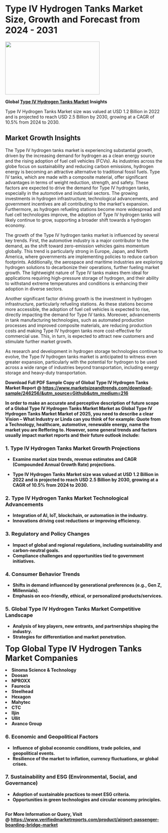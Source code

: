 <H1>Type IV Hydrogen Tanks Market Size, Growth and Forecast from 2024 - 2031</H1><img class="aligncenter size-medium wp-image-584254" src="https://thirdeyenews.in/wp-content/uploads/2024/09/Global-Market-Research-300x168.jpeg" alt="" width="300" height="168" /><p><strong>Global&nbsp;<a href="https://www.marketsizeandtrends.com/download-sample/246256/&amp;utm_source=Github&utm_medium=216">Type IV Hydrogen Tanks Market</a> Insights</strong></p><p>Type IV Hydrogen Tanks Market size was valued at USD 1.2 Billion in 2022 and is projected to reach USD 2.5 Billion by 2030, growing at a CAGR of 10.5% from 2024 to 2030.</p><p><h2>Market Growth Insights</h2> <p>The Type IV hydrogen tanks market is experiencing substantial growth, driven by the increasing demand for hydrogen as a clean energy source and the rising adoption of fuel cell vehicles (FCVs). As industries across the globe focus on sustainability and reducing carbon emissions, hydrogen energy is becoming an attractive alternative to traditional fossil fuels. Type IV tanks, which are made with a composite material, offer significant advantages in terms of weight reduction, strength, and safety. These factors are expected to drive the demand for Type IV hydrogen tanks, especially in the automotive and industrial sectors. The growing investments in hydrogen infrastructure, technological advancements, and government incentives are all contributing to the market's expansion. Furthermore, as hydrogen refueling stations become more widespread and fuel cell technologies improve, the adoption of Type IV hydrogen tanks will likely continue to grow, supporting a broader shift towards a hydrogen economy.</p> <p><strong></strong></p> <p>The growth of the Type IV hydrogen tanks market is influenced by several key trends. First, the automotive industry is a major contributor to the demand, as the shift toward zero-emission vehicles gains momentum globally. This trend is particularly strong in Europe, Japan, and North America, where governments are implementing policies to reduce carbon footprints. Additionally, the aerospace and maritime industries are exploring hydrogen solutions to decarbonize their operations, further fueling market growth. The lightweight nature of Type IV tanks makes them ideal for applications requiring high-pressure storage of hydrogen, and their ability to withstand extreme temperatures and conditions is enhancing their adoption in diverse sectors.</p> <p>Another significant factor driving growth is the investment in hydrogen infrastructure, particularly refueling stations. As these stations become more accessible, the adoption of fuel cell vehicles is expected to rise, directly impacting the demand for Type IV tanks. Moreover, advancements in tank manufacturing technologies, such as automated production processes and improved composite materials, are reducing production costs and making Type IV hydrogen tanks more cost-effective for commercial use. This, in turn, is expected to attract new customers and stimulate further market growth.</p> <p>As research and development in hydrogen storage technologies continue to evolve, the Type IV hydrogen tanks market is anticipated to witness even greater expansion, particularly with the potential for hydrogen to be used across a wide range of industries beyond transportation, including energy storage and heavy-duty transportation.</p> <p><strong></p><p><span class=""><strong>Download Full PDF Sample Copy of Global Type IV Hydrogen Tanks Market Report</strong> @ <a href="https://www.marketsizeandtrends.com/download-sample/246256/&amp;utm_source=Github&utm_medium=216" target="_blank">https://www.marketsizeandtrends.com/download-sample/246256/&amp;utm_source=Github&utm_medium=216</a></span></p><p>In order to make an accurate and perceptive description of future scope of a Global&nbsp;Type IV Hydrogen Tanks Market Market as Global&nbsp;Type IV Hydrogen Tanks Market Market of 2025, you need to describe a clear Vision &ndash; What Industry or Linda can you think of for example: Quote from a Technology, healthcare, automotive, renewable energy, name the market you are Reffering to. However, some general trends and factors usually impact market reports and their future outlook include:</p><h3>1.&nbsp;<strong>Type IV Hydrogen Tanks Market Growth Projections</strong></h3><ul><li>Examine market size trends, revenue estimates and CAGR (Compounded Annual Growth Rate) projections.</li><li><p>Type IV Hydrogen Tanks Market size was valued at USD 1.2 Billion in 2022 and is projected to reach USD 2.5 Billion by 2030, growing at a CAGR of 10.5% from 2024 to 2030.</p></li></ul><h3>2.&nbsp;<strong>Type IV Hydrogen Tanks Market Technological Advancements</strong></h3><ul><li>Integration of AI, IoT, blockchain, or automation in the industry.</li><li>Innovations driving cost reductions or improving efficiency.</li></ul><h3>3.&nbsp;<strong>Regulatory and Policy Changes</strong></h3><ul><li>Impact of global and regional regulations, including sustainability and carbon-neutral goals.</li><li>Compliance challenges and opportunities tied to government initiatives.</li></ul><h3>4.&nbsp;<strong>Consumer Behavior Trends</strong></h3><ul><li>Shifts in demand influenced by generational preferences (e.g., Gen Z, Millennials).</li><li>Emphasis on eco-friendly, ethical, or personalized products/services.</li></ul><h3>5.&nbsp;<strong>Global Type IV Hydrogen Tanks Market Competitive Landscape</strong></h3><ul><li>Analysis of key players, new entrants, and partnerships shaping the industry.</li><li>Strategies for differentiation and market penetration.</li></ul><p data-pm-slice="1 1 []"><span style="color: inherit; font-family: inherit; font-size: 25px;">Top Global Type IV Hydrogen Tanks Market Companies</span></p><div class="" data-test-id=""><p><li>Sinoma Science & Technology</li><li> Doosan</li><li> NPROXX</li><li> Faurecia</li><li> Steelhead</li><li> Hexagon</li><li> Mahytec</li><li> CTC</li><li> Iljin</li><li> Ullit</li><li> Avanco Group</li></p></div><h3>6.&nbsp;<strong>Economic and Geopolitical Factors</strong></h3><ul><li>Influence of global economic conditions, trade policies, and geopolitical events.</li><li>Resilience of the market to inflation, currency fluctuations, or global crises.</li></ul><h3>7.&nbsp;<strong>Sustainability and ESG (Environmental, Social, and Governance)</strong></h3><ul><li>Adoption of sustainable practices to meet ESG criteria.</li><li>Opportunities in green technologies and circular economy principles.</li></ul><h2><strong style="font-size: 14px;">For More Information or Query, Visit @&nbsp;</strong><a style="background-color: #ffffff; font-size: 14px;" href="https://www.marketsizeandtrends.com/report/type-iv-hydrogen-tanks-market/" target="_blank">https://www.verifiedmarketreports.com/product/airport-passenger-boarding-bridge-market</a></h2>
